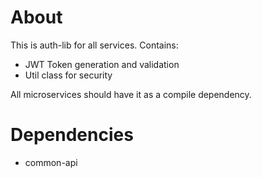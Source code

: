 # About
This is auth-lib for all services. Contains:
- JWT Token generation and validation
- Util class for security

All microservices should have it as a compile dependency.

# Dependencies
- common-api